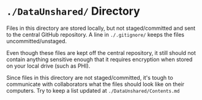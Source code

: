 `./DataUnshared/` Directory
=========
Files in this directory are stored locally, but not staged/committed and sent to the central GitHub repository.  A line in `./.gitignore/` keeps the files uncommitted/unstaged.

Even though these files are kept off the central repository, it still should not contain anything sensitive enough that it requires encryption when stored on your local drive (such as PHI).

Since files in this directory are not staged/committed, it's tough to communicate with collaborators what the files should look like on their computers.  Try to keep a list updated at `./DataUnshared/Contents.md`
